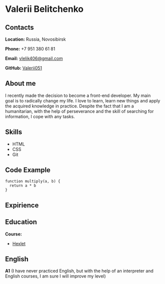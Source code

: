 # Valerii Belitchenko


## Contacts

**Location:** Russia, Novosibirsk

**Phone:** +7 951 380 61 81

**Email:** vlelik406@gmail.com

**GitHub:** [Valerii051](https://github.com/Valerii051)

## About me

I recently made the decision to become a front-end developer. My main goal is to radically change my life. I love to learn, learn new things and apply the acquired knowledge in practice. Despite the fact that I am a humanitarian, with the help of perseverance and the skill of searching for information, I cope with any tasks.

## Skills

* HTML
* CSS
* Git

## Code Example

```
function multiply(a, b) {
  return a * b
}
```

## Expirience

## Education

**Course:**

* [Hexlet](https://guides.hexlet.io/ru/)

## English

**A1** (I have never practiced English, but with the help of an interpreter and English courses, I am sure I will improve my level)
